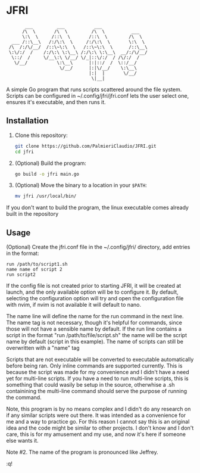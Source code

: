 # JFRI

```
       ___         ___           ___                 
      /\  \       /\  \         /\  \          ___   
      \:\  \     /::\  \       /::\  \        /\  \  
  ___ /::\__\   /:/\:\  \     /:/\:\  \       \:\  \ 
 /\  /:/\/__/  /::\~\:\  \   /::\~\:\  \      /::\__\
 \:\/:/  /    /:/\:\ \:\__\ /:/\:\ \:\__\  __/:/\/__/
  \::/  /     \/__\:\ \/__/ \/_|::\/:/  / /\/:/  /   
   \/__/           \:\__\      |:|::/  /  \::/__/    
                    \/__/      |:|\/__/    \:\__\    
                               |:|  |       \/__/    
                                \|__|              

```

A simple Go program that runs scripts scattered around the file system.
Scripts can be configured in ~/.config/jfri/jfri.conf lets the user select one, ensures it's executable, and then runs it.

## Installation
1. Clone this repository:
   ```bash
   git clone https://github.com/PalmieriClaudio/JFRI.git
   cd jfri
   ```
2. (Optional) Build the program:
   ```bash
   go build -o jfri main.go
   ```
3. (Optional) Move the binary to a location in your `$PATH`:
   ```bash
   mv jfri /usr/local/bin/
   ```
If you don't want to build the program, the linux executable comes already built in the repository

## Usage
   (Optional) Create the jfri.conf file in the ~/.config/jfri/ directory, add entries in the format:
   ```
   run /path/to/script1.sh
   name name of script 2
   run script2 
   ```
   If the config file is not created prior to starting JFRI, it will be created at launch, and the only available option will be to configure it.
   By default, selecting the configuration option will try and open the configuration file with nvim, if nvim is not available it will default to nano.

   The name line will define the name for the run command in the next line.
   The name tag is not necessary, though it's helpful for commands, since those will not have a sensible name by default.
   If the run line contains a script in the format "run /path/to/file/script.sh" the name will be the script name by default (script in this example).
   The name of scripts can still be overwritten with a "name" tag

   Scripts that are not executable will be converted to executable automatically before being ran.
   Only inline commands are supported currently. This is because the script was made for my convenience and I didn't have a need yet for multi-line scripts.
   If you have a need to run multi-line scripts, this is something that could wasily be setup in the source, otherwhise a .sh containining the multi-line command should serve the purpose of running the command.

Note, this program is by no means complex and I didn't do any research on if any similar scripts were out there. It was intended as a convenience for me and a way to practice go.
For this reason I cannot say this is an original idea and the code might be similar to other projects. I don't know and I don't care, this is for my amusement and my use, and now it's here if someone else wants it.

Note #2. The name of the program is pronounced like Jeffrey.

:q!
